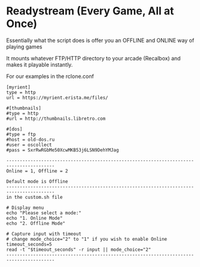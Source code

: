 

# Readystream (Every Game, All at Once)

Essentially what the script does is offer you an OFFLINE and ONLINE way of playing games

It mounts whatever FTP/HTTP directory to your arcade (Recalbox) and makes it playable instantly.

For our examples in the rclone.conf
```
[myrient]
type = http
url = https://myrient.erista.me/files/

#[thumbnails]
#type = http
#url = http://thumbnails.libretro.com

#[dos]
#type = ftp
#host = old-dos.ru
#user = oscollect
#pass = SxrRwRGbMe50XcwMKB53j6LSN9DehYMJag
```

```
----------------------------------------------------------------------------------------
Online = 1, Offline = 2

Default mode is Offline
----------------------------------------------------------------------------------------
in the custom.sh file

# Display menu
echo "Please select a mode:"
echo "1. Online Mode"
echo "2. Offline Mode"

# Capture input with timeout
# change mode_choice="2" to "1" if you wish to enable Online
timeout_seconds=5
read -t "$timeout_seconds" -r input || mode_choice="2"
----------------------------------------------------------------------------------------
```
